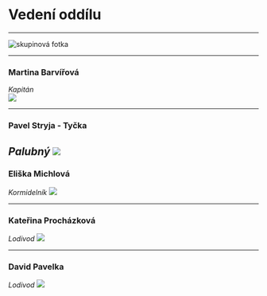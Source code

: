 # Vedení oddílu
---------------------

![skupinová fotka](https://dd06291c6c.cbaul-cdnwnd.com/0abdc7eb0737f25fe87fa1e4a28deb1c/200031596-c1714c26c8/VEDENI.jpg?s3=1)

----------------------------

### Martina Barvířová
_Kapitán_  
![](https://dd06291c6c.cbaul-cdnwnd.com/0abdc7eb0737f25fe87fa1e4a28deb1c/200031597-dca6fdda1c/M.jpg?s3=1)

--------------------------

### Pavel Stryja - Tyčka
_Palubný_
![](https://dd06291c6c.cbaul-cdnwnd.com/0abdc7eb0737f25fe87fa1e4a28deb1c/200031559-dbb98dcb3e/1%20(43).JPG?s3=1)
--------------------------

### Eliška Michlová
_Kormidelník_
![](https://dd06291c6c.cbaul-cdnwnd.com/0abdc7eb0737f25fe87fa1e4a28deb1c/200031534-c0b80c1b15/1%20(386).JPG?s3=1)

--------------------------

### Kateřina Procházková
_Lodivod_
![](https://dd06291c6c.cbaul-cdnwnd.com/0abdc7eb0737f25fe87fa1e4a28deb1c/200031537-9009991042/1%20(230).JPG?s3=1)

--------------------------

### David Pavelka
_Lodivod_
![](https://dd06291c6c.cbaul-cdnwnd.com/0abdc7eb0737f25fe87fa1e4a28deb1c/200031531-38d3b3ac7a/1%20(24).JPG?s3=1)
